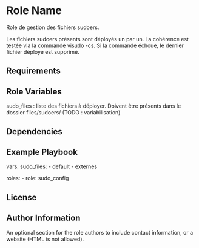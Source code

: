 Role Name
=========

Role de gestion des fichiers sudoers.

Les fichiers sudoers présents sont déployés un par un. La cohérence est testée via la commande visudo -cs.
Si la commande échoue, le dernier fichier déployé est supprimé.

Requirements
------------


Role Variables
--------------

sudo_files : liste des fichiers à déployer.
Doivent être présents dans le dossier files/sudoers/ (TODO : variabilisation)

Dependencies
------------


Example Playbook
----------------

  vars:
    sudo_files:
      - default
      - externes

  roles:
    - role: sudo_config

License
-------


Author Information
------------------

An optional section for the role authors to include contact information, or a
website (HTML is not allowed).
